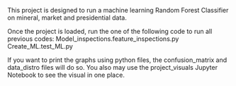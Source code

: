 This project is designed to run a machine learning Random Forest Classifier on mineral, market and presidential data. 

Once the project is loaded, run the one of the following code to run all previous codes: 
Model_inspections.feature_inspections.py
Create_ML.test_ML.py

If you want to print the graphs using python files, the confusion_matrix and data_distro files will do so. You also may use the 
project_visuals Jupyter Notebook to see the visual in one place. 